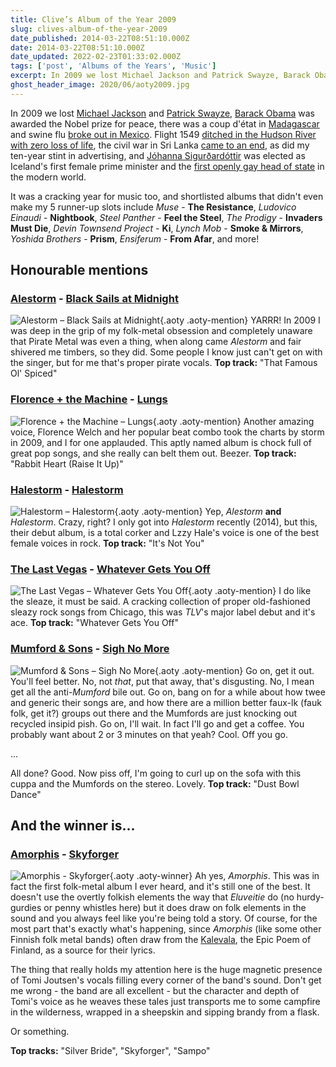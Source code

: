 ```yaml
---
title: Clive’s Album of the Year 2009
slug: clives-album-of-the-year-2009
date_published: 2014-03-22T08:51:10.000Z
date: 2014-03-22T08:51:10.000Z
date_updated: 2022-02-23T01:33:02.000Z
tags: ['post', 'Albums of the Years', 'Music']
excerpt: In 2009 we lost Michael Jackson and Patrick Swayze, Barack Obama was awarded the Nobel prize for peace, there was a coup d'état in Madagascar and swine flu broke out in Mexico.
ghost_header_image: 2020/06/aoty2009.jpg
---
```


In 2009 we lost [Michael Jackson](http://en.wikipedia.org/wiki/Michael_Jackson#Death_and_memorial) and [Patrick Swayze](http://en.wikipedia.org/wiki/Patrick_Swayze#Illness_and_death), [Barack Obama](http://en.wikipedia.org/wiki/Barack_Obama) was awarded the Nobel prize for peace, there was a coup d'état in [Madagascar](http://en.wikipedia.org/wiki/Madagascar) and swine flu [broke out in Mexico](http://en.wikipedia.org/wiki/2009_swine_flu_outbreak). Flight 1549 [ditched in the Hudson River with zero loss of life](http://en.wikipedia.org/wiki/Flight_1549), the civil war in Sri Lanka [came to an end](http://en.wikipedia.org/wiki/Sri_Lankan_Civil_War), as did my ten-year stint in advertising, and [Jóhanna Sigurðardóttir](http://en.wikipedia.org/wiki/J%C3%B3hanna_Sigur%C3%B0ard%C3%B3ttir) was elected as Iceland's first female prime minister and the [first openly gay head of state](http://en.wikipedia.org/wiki/List_of_the_first_LGBT_holders_of_political_offices) in the modern world.

It was a cracking year for music too, and shortlisted albums that didn't even make my 5 runner-up slots include *Muse* - **The Resistance**, *Ludovico Einaudi* - **Nightbook**, *Steel Panther* - **Feel the Steel**, *The Prodigy* - **Invaders Must Die**, *Devin Townsend Project* - **Ki**, *Lynch Mob* - **Smoke & Mirrors**, *Yoshida Brothers* - **Prism**, *Ensiferum* - **From Afar**, and more!

## Honourable mentions

### [Alestorm](http://www.alestorm.net) - [Black Sails at Midnight](http://www.amazon.co.uk/Black-Sails-At-Midnight-Alestorm/dp/B0021UDJM8/)

![Alestorm – Black Sails at Midnight](/public/images/2020/06/alestorm_black-sails-at-midnight.jpg){.aoty .aoty-mention} YARRR! In 2009 I was deep in the grip of my folk-metal obsession and completely unaware that Pirate Metal was even a thing, when along came *Alestorm* and fair shivered me timbers, so they did. Some people I know just can't get on with the singer, but for me that's proper pirate vocals. **Top track:** "That Famous Ol' Spiced"

### [Florence + the Machine](http://florenceandthemachine.net/) - [Lungs](http://www.amazon.co.uk/Lungs-Florence-The-Machine/dp/B001PB3RU8)

![Florence + the Machine – Lungs](/public/images/2020/06/florence-and-the-machine_lungs.jpg){.aoty .aoty-mention} Another amazing voice, Florence Welch and her popular beat combo took the charts by storm in 2009, and I for one applauded. This aptly named album is chock full of great pop songs, and she really can belt them out. Beezer. **Top track:** "Rabbit Heart (Raise It Up)"

### [Halestorm](http://www.halestormrocks.com/) - [Halestorm](http://www.amazon.co.uk/Halestorm/dp/B001SGEUNI/)

![Halestorm – Halestorm](/public/images/2020/06/halestorm_halestorm.jpg){.aoty .aoty-mention} Yep, *Alestorm* **and** *Halestorm*. Crazy, right? I only got into *Halestorm* recently (2014), but this, their debut album, is a total corker and Lzzy Hale's voice is one of the best female voices in rock. **Top track:** "It's Not You"

### [The Last Vegas](http://thelastvegas.com/) - [Whatever Gets You Off](http://www.amazon.co.uk/Whatever-Gets-You-Last-Vegas/dp/B001TD1XV2/)

![The Last Vegas – Whatever Gets You Off](/public/images/2020/06/the-last-vegas_whatever-gets-you-off.jpg){.aoty .aoty-mention} I do like the sleaze, it must be said. A cracking collection of proper old-fashioned sleazy rock songs from Chicago, this was *TLV*'s major label debut and it's ace. **Top track:** "Whatever Gets You Off"

### [Mumford & Sons](http://www.mumfordandsons.com/) - [Sigh No More](http://www.amazon.co.uk/Sigh-No-More-Mumford-Sons/dp/B002PHYNRM/)

![Mumford & Sons – Sigh No More](/public/images/2020/06/mumford-and-sons_sigh-no-more.jpg){.aoty .aoty-mention} Go on, get it out. You'll feel better. No, not *that*, put that away, that's disgusting. No, I mean get all the anti-*Mumford* bile out. Go on, bang on for a while about how twee and generic their songs are, and how there are a million better faux-lk (fauk folk, get it?) groups out there and the Mumfords are just knocking out recycled insipid pish. Go on, I'll wait. In fact I'll go and get a coffee. You probably want about 2 or 3 minutes on that yeah? Cool. Off you go.

...

All done? Good. Now piss off, I'm going to curl up on the sofa with this cuppa and the Mumfords on the stereo. Lovely. **Top track:** "Dust Bowl Dance"

## And the winner is...

### [Amorphis](http://amorphis.net/) - [Skyforger](http://www.amazon.co.uk/Skyforger-Amorphis/dp/B0024G4ZEK/)
![Amorphis - Skyforger](/public/images/2020/06/amorphis_skyforger.jpeg){.aoty .aoty-winner}
Ah yes, *Amorphis*. This was in fact the first folk-metal album I ever heard, and it's still one of the best. It doesn't use the overtly folkish elements the way that *Eluveitie* do (no hurdy-gurdies or penny whistles here) but it does draw on folk elements in the sound and you always feel like you're being told a story. Of course, for the most part that's exactly what's happening, since *Amorphis* (like some other Finnish folk metal bands) often draw from the [Kalevala](http://en.wikipedia.org/wiki/Kalevala), the Epic Poem of Finland, as a source for their lyrics.

The thing that really holds my attention here is the huge magnetic presence of Tomi Joutsen's vocals filling every corner of the band's sound. Don't get me wrong - the band are all excellent - but the character and depth of Tomi's voice as he weaves these tales just transports me to some campfire in the wilderness, wrapped in a sheepskin and sipping brandy from a flask.

Or something.

**Top tracks:** "Silver Bride", "Skyforger", "Sampo"
